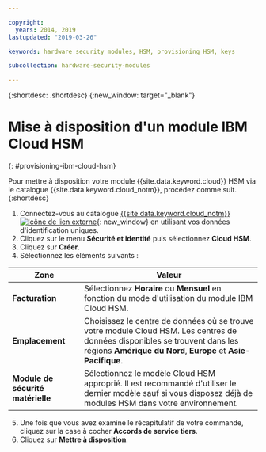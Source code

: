 ```yaml
---

copyright:
  years: 2014, 2019
lastupdated: "2019-03-26"

keywords: hardware security modules, HSM, provisioning HSM, keys

subcollection: hardware-security-modules

---
```


{:shortdesc: .shortdesc}
{:new_window: target="_blank"}

# Mise à disposition d'un module IBM Cloud HSM
{: #provisioning-ibm-cloud-hsm}

Pour mettre à disposition votre module {{site.data.keyword.cloud}} HSM via le catalogue {{site.data.keyword.cloud_notm}}, procédez comme suit.
{:shortdesc}

1. Connectez-vous au catalogue [{{site.data.keyword.cloud_notm}} ![Icône de lien externe](../icons/launch-glyph.svg "Icône de lien externe")](https://cloud.ibm.com/catalog){: new_window} en utilisant vos données d'identification uniques.
2. Cliquez sur le menu **Sécurité et identité** puis sélectionnez **Cloud HSM**.
3. Cliquez sur **Créer**.
4. Sélectionnez les éléments suivants :

| Zone | Valeur |
| --- | --- |
| **Facturation** | Sélectionnez **Horaire** ou **Mensuel** en fonction du mode d'utilisation du module IBM Cloud HSM. |
| **Emplacement** | Choisissez le centre de données où se trouve votre module Cloud HSM. Les centres de données disponibles se trouvent dans les régions **Amérique du Nord**, **Europe** et **Asie-Pacifique**. |
| **Module de sécurité matérielle** | Sélectionnez le modèle Cloud HSM approprié. Il est recommandé d'utiliser le dernier modèle sauf si vous disposez déjà de modules HSM dans votre environnement. |

5. Une fois que vous avez examiné le récapitulatif de votre commande, cliquez sur la case à cocher **Accords de service tiers**.
6. Cliquez sur **Mettre à disposition**.
